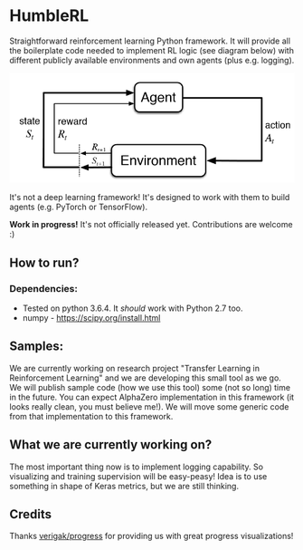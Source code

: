 # HumbleRL
Straightforward reinforcement learning Python framework. It will provide all the boilerplate code needed to implement RL logic (see diagram below) with different publicly available environments and own agents (plus e.g. logging).

<p align="center"><img src ="misc/rl_diagram.png" /></p>

It's not a deep learning framework! It's designed to work with them to build agents (e.g. PyTorch or TensorFlow).

**Work in progress!** It's not officially released yet. Contributions are welcome :)

## How to run?
### Dependencies:
* Tested on python 3.6.4. It _should_ work with Python 2.7 too. 
* numpy - https://scipy.org/install.html

## Samples:
We are currently working on research project "Transfer Learning in Reinforcement Learning" and we are developing this small tool as we go. We will publish sample code (how we use this tool) some (not so long) time in the future. You can expect AlphaZero implementation in this framework (it looks really clean, you must believe me!). We will move some generic code from that implementation to this framework.

## What we are currently working on?
The most important thing now is to implement logging capability. So visualizing and training supervision will be easy-peasy! Idea is to use something in shape of Keras metrics, but we are still thinking.

## Credits
Thanks [verigak/progress](https://github.com/verigak/progress) for providing us with great progress visualizations!
